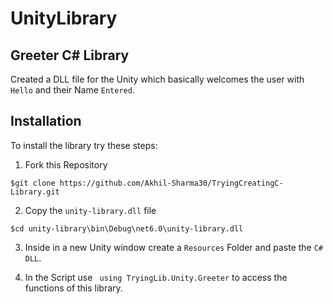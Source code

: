 # UnityLibrary

## Greeter C# Library

Created a DLL file for the Unity which basically welcomes the user with `Hello` and their Name `Entered`. 

## Installation 

To install the library try these steps:

1) Fork this Repository <br>

`$git clone https://github.com/Akhil-Sharma30/TryingCreatingC-Library.git`

2) Copy the `unity-library.dll` file <br>

`$cd unity-library\bin\Debug\net6.0\unity-library.dll`

3) Inside in a new Unity window create a `Resources` Folder and paste the `C# DLL`.

4) In the Script use ` using TryingLib.Unity.Greeter` to access the functions of this library.
